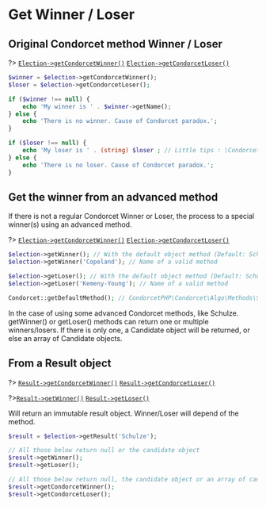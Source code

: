 # Get Winner / Loser

## Original Condorcet method Winner / Loser

?> [`Election->getCondorcetWinner()`](/Docs/ApiReferences/Election%20Class/public%20Election--getCondorcetWinner) 
[`Election->getCondorcetLoser()`](/Docs/ApiReferences/Election%20Class/public%20Election--getCondorcetLoser)
```php
$winner = $election->getCondorcetWinner();
$loser = $election->getCondorcetLoser();

if ($winner !== null) {
    echo 'My winner is ' . $winner->getName();
} else {
    echo 'There is no winner. Cause of Condorcet paradox.';
}

if ($loser !== null) {
    echo 'My loser is ' . (string) $loser ; // Little tips : \CondorcetPHP\Condorcet\Candidate implement __toString() magic method.
} else {
    echo 'There is no loser. Cause of Condorcet paradox.';
}
```


## Get the winner from an advanced method

If there is not a regular Condorcet Winner or Loser, the process to a special winner(s) using an advanced method.

?> [`Election->getCondorcetWinner()`](/Docs/ApiReferences/Election%20Class/public%20Election--getWinner) 
[`Election->getCondorcetLoser()`](/Docs/ApiReferences/Election%20Class/public%20Election--getLoser)
```php
$election->getWinner(); // With the default object method (Default: Schulze Winning)
$election->getWinner('Copeland'); // Name of a valid method

$election->getLoser(); // With the default object method (Default: Schulze Winning)
$election->getLoser('Kemeny-Young'); // Name of a valid method

Condorcet::getDefaultMethod(); // CondorcetPHP\Condorcet\Algo\Methods\Schulze\SchulzeWinning
```

In the case of using some advanced Condorcet methods, like Schulze. getWinner() or getLoser() methods can return one or multiple winners/losers. If there is only one, a Candidate object will be returned, or else an array of Candidate objects.


## From a Result object

?> [`Result->getCondorcetWinner()`](/Docs/ApiReferences/Result%20Class/public%20Result--getCondorcetWinner) 
[`Result->getCondorcetLoser()`](/Docs/ApiReferences/Result%20Class/public%20Result--getCondorcetLoser) 

?>[`Result->getWinner()`](/Docs/ApiReferences/Result%20Class/public%20Result--getWinner) 
[`Result->getLoser()`](/Docs/ApiReferences/Result%20Class/public%20Result--getLoser)

Will return an immutable result object. Winner/Loser will depend of the method.
```php
$result = $election->getResult('Schulze');

// All those below return null or the candidate object
$result->getWinner();
$result->getLoser();

// All those below return null, the candidate object or an array of candidates objects
$result->getCondorcetWinner();
$result->getCondorcetLoser();
```